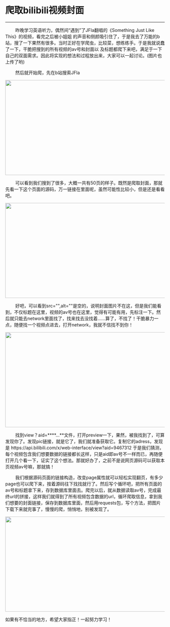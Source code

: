 <h1><b>爬取bilibili视频封面</b></h1>
<hr/>
<p>&nbsp;&nbsp;&nbsp;&nbsp;&nbsp;&nbsp;&nbsp;&nbsp;昨晚学习英语听力，偶然间“遇到”了JFla翻唱的《Something Just Like This》的视频，看完之后被小姐姐
的声音和侧颜吸引住了，于是我去了万能的b站，搜了一下果然有很多。当时正好在学爬虫，比较菜，想练练手。于是我就说蠢了一下，干脆把搜到的所有视频的av号和封面以
及标题都爬下来吧，满足于一下自己的双面需求。因此将实现的想法和过程放出来，大家可以一起讨论。(图片也上传了哟)</p>
<p>&nbsp;&nbsp;&nbsp;&nbsp;&nbsp;&nbsp;&nbsp;&nbsp;然后就开始爬，先在b站搜索JFla</p>
<div align="center"><img src="https://github.com/foreversunx/GetbilibiliPic/blob/master/1.png" width="600" height="300" /></div>
<p>&nbsp;&nbsp;&nbsp;&nbsp;&nbsp;&nbsp;&nbsp;&nbsp;可以看到我们搜到了很多，大概一共有50页的样子。既然是爬取封面，那就先看一下这个页面的源码，万一链接在里面呢，虽然可能性比较小，但是还是看看吧。</p>
<div align="center"><img src="https://github.com/foreversunx/GetbilibiliPic/blob/master/2.png" width="600" height="300" /></div>
<p>&nbsp;&nbsp;&nbsp;&nbsp;&nbsp;&nbsp;&nbsp;&nbsp;好吧，可以看到src="",alt=""是空的，说明封面图片不在这，但是我们能看到，不仅标题在这里，视频的av号也在这里，觉得有可能有用，先标注一下。然后就只能去network里面找了，找来找去没找着......算了，不找了！干脆暴力一点，随便找一个视频点进去，打开network，我就不信找不到你！</p>
<div align="center"><img src="https://github.com/foreversunx/GetbilibiliPic/blob/master/3.png" width="600" height="300" /></div>
<p>&nbsp;&nbsp;&nbsp;&nbsp;&nbsp;&nbsp;&nbsp;&nbsp;找到view？aid=****...**文件，打开preview一下，果然，被我找到了，可算发现你了。发现pic链接，就是它了，我们就准备获取它。复制它的adress，发现是 https://api.bilibili.com/x/web-interface/view?aid=9467312 于是我们猜测，每个视频包含我们想要数据的链接都长这样，只是aid即av号不一样而已，再随便打开几个看一下，证实了这个想法。那就好办了，之前不是说网页源码可以获取本页视频av号嘛，那就搞！</p>
<p>&nbsp;&nbsp;&nbsp;&nbsp;&nbsp;&nbsp;&nbsp;&nbsp;我们根据源码页面的链接构造，改变page属性就可以轻松实现翻页，有多少page也可以爬下来，按着源码往下找找就行了。然后写个循环吧，把所有页面的av号和标题拿下来，存到数据库里面去。爬完以后，就从数据读取av号，完成最终url的拼接，这样我们就得到了所有视频包含数据的url，循环爬取信息，拿到我们想要的封面链接，保存到数据库里面，然后用requests包，写个方法，把图片下载下来就完事了，慢慢的爬，悄悄地，别被发现了。</p>
<div align="center"><img src="https://github.com/foreversunx/GetbilibiliPic/blob/master/4.png" width="600" height="300" /></div>
<p>如果有不恰当的地方，希望大家指正！一起努力学习！</p>
